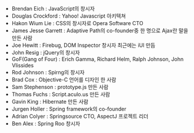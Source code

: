 - Brendan Eich : JavaScript의 창시자
- Douglas Crockford : Yahoo! Javascript 아키텍쳐
- Hakon Wium Lie : CSS의 창시자로 Opera Software CTO
- James Jesse Garrett : Adaptive Path의 co-founder중 한 명으로 Ajax란 말을 만든 사람
- Joe Hewitt : Firebug, DOM Inspector 창시자 최근에는 iUI 만듬
- John Resig : jQuery의 창시자
- GoF(Gang of Four) : Erich Gamma, Richard Helm, Ralph Johnson, John Vlissides
- Rod Johnson : Spirng의 창시자
- Brad Cox : Objective-C 언어를 디자인 한 사람
- Sam Stephenson : prototype.js 만든 사람
- Thomas Fuchs : Script.aculo.us 만든 사람
- Gavin King : Hibernate 만든 사람
- Jurgen Holler : Spring framework의 co-founder
- Adrian Colyer : Springsource CTO, AspectJ 프로젝트 리더
- Ben Alex : Spring Roo 창시자